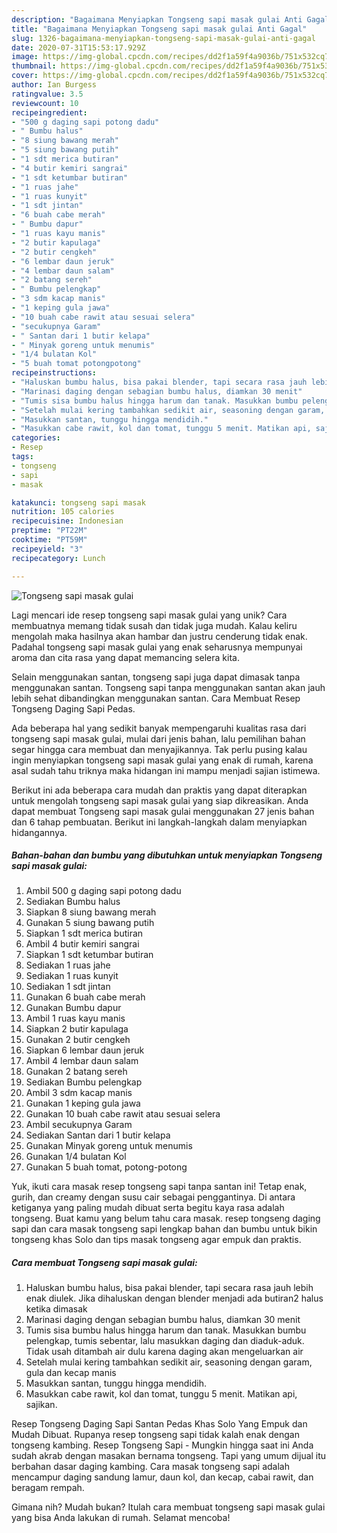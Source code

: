 ```yaml
---
description: "Bagaimana Menyiapkan Tongseng sapi masak gulai Anti Gagal"
title: "Bagaimana Menyiapkan Tongseng sapi masak gulai Anti Gagal"
slug: 1326-bagaimana-menyiapkan-tongseng-sapi-masak-gulai-anti-gagal
date: 2020-07-31T15:53:17.929Z
image: https://img-global.cpcdn.com/recipes/dd2f1a59f4a9036b/751x532cq70/tongseng-sapi-masak-gulai-foto-resep-utama.jpg
thumbnail: https://img-global.cpcdn.com/recipes/dd2f1a59f4a9036b/751x532cq70/tongseng-sapi-masak-gulai-foto-resep-utama.jpg
cover: https://img-global.cpcdn.com/recipes/dd2f1a59f4a9036b/751x532cq70/tongseng-sapi-masak-gulai-foto-resep-utama.jpg
author: Ian Burgess
ratingvalue: 3.5
reviewcount: 10
recipeingredient:
- "500 g daging sapi potong dadu"
- " Bumbu halus"
- "8 siung bawang merah"
- "5 siung bawang putih"
- "1 sdt merica butiran"
- "4 butir kemiri sangrai"
- "1 sdt ketumbar butiran"
- "1 ruas jahe"
- "1 ruas kunyit"
- "1 sdt jintan"
- "6 buah cabe merah"
- " Bumbu dapur"
- "1 ruas kayu manis"
- "2 butir kapulaga"
- "2 butir cengkeh"
- "6 lembar daun jeruk"
- "4 lembar daun salam"
- "2 batang sereh"
- " Bumbu pelengkap"
- "3 sdm kacap manis"
- "1 keping gula jawa"
- "10 buah cabe rawit atau sesuai selera"
- "secukupnya Garam"
- " Santan dari 1 butir kelapa"
- " Minyak goreng untuk menumis"
- "1/4 bulatan Kol"
- "5 buah tomat potongpotong"
recipeinstructions:
- "Haluskan bumbu halus, bisa pakai blender, tapi secara rasa jauh lebih enak diulek. Jika dihaluskan dengan blender menjadi ada butiran2 halus ketika dimasak"
- "Marinasi daging dengan sebagian bumbu halus, diamkan 30 menit"
- "Tumis sisa bumbu halus hingga harum dan tanak. Masukkan bumbu pelengkap, tumis sebentar, lalu masukkan daging dan diaduk-aduk. Tidak usah ditambah air dulu karena daging akan mengeluarkan air"
- "Setelah mulai kering tambahkan sedikit air, seasoning dengan garam, gula dan kecap manis"
- "Masukkan santan, tunggu hingga mendidih."
- "Masukkan cabe rawit, kol dan tomat, tunggu 5 menit. Matikan api, sajikan."
categories:
- Resep
tags:
- tongseng
- sapi
- masak

katakunci: tongseng sapi masak 
nutrition: 105 calories
recipecuisine: Indonesian
preptime: "PT22M"
cooktime: "PT59M"
recipeyield: "3"
recipecategory: Lunch

---
```



![Tongseng sapi masak gulai](https://img-global.cpcdn.com/recipes/dd2f1a59f4a9036b/751x532cq70/tongseng-sapi-masak-gulai-foto-resep-utama.jpg)

Lagi mencari ide resep tongseng sapi masak gulai yang unik? Cara membuatnya memang tidak susah dan tidak juga mudah. Kalau keliru mengolah maka hasilnya akan hambar dan justru cenderung tidak enak. Padahal tongseng sapi masak gulai yang enak seharusnya mempunyai aroma dan cita rasa yang dapat memancing selera kita.

Selain menggunakan santan, tongseng sapi juga dapat dimasak tanpa menggunakan santan. Tongseng sapi tanpa menggunakan santan akan jauh lebih sehat dibandingkan menggunakan santan. Cara Membuat Resep Tongseng Daging Sapi Pedas.

Ada beberapa hal yang sedikit banyak mempengaruhi kualitas rasa dari tongseng sapi masak gulai, mulai dari jenis bahan, lalu pemilihan bahan segar hingga cara membuat dan menyajikannya. Tak perlu pusing kalau ingin menyiapkan tongseng sapi masak gulai yang enak di rumah, karena asal sudah tahu triknya maka hidangan ini mampu menjadi sajian istimewa.


Berikut ini ada beberapa cara mudah dan praktis yang dapat diterapkan untuk mengolah tongseng sapi masak gulai yang siap dikreasikan. Anda dapat membuat Tongseng sapi masak gulai menggunakan 27 jenis bahan dan 6 tahap pembuatan. Berikut ini langkah-langkah dalam menyiapkan hidangannya.

<!--inarticleads1-->

##### Bahan-bahan dan bumbu yang dibutuhkan untuk menyiapkan Tongseng sapi masak gulai:

1. Ambil 500 g daging sapi potong dadu
1. Sediakan  Bumbu halus
1. Siapkan 8 siung bawang merah
1. Gunakan 5 siung bawang putih
1. Siapkan 1 sdt merica butiran
1. Ambil 4 butir kemiri sangrai
1. Siapkan 1 sdt ketumbar butiran
1. Sediakan 1 ruas jahe
1. Sediakan 1 ruas kunyit
1. Sediakan 1 sdt jintan
1. Gunakan 6 buah cabe merah
1. Gunakan  Bumbu dapur
1. Ambil 1 ruas kayu manis
1. Siapkan 2 butir kapulaga
1. Gunakan 2 butir cengkeh
1. Siapkan 6 lembar daun jeruk
1. Ambil 4 lembar daun salam
1. Gunakan 2 batang sereh
1. Sediakan  Bumbu pelengkap
1. Ambil 3 sdm kacap manis
1. Gunakan 1 keping gula jawa
1. Gunakan 10 buah cabe rawit atau sesuai selera
1. Ambil secukupnya Garam
1. Sediakan  Santan dari 1 butir kelapa
1. Gunakan  Minyak goreng untuk menumis
1. Gunakan 1/4 bulatan Kol
1. Gunakan 5 buah tomat, potong-potong


Yuk, ikuti cara masak resep tongseng sapi tanpa santan ini! Tetap enak, gurih, dan creamy dengan susu cair sebagai penggantinya. Di antara ketiganya yang paling mudah dibuat serta begitu kaya rasa adalah tongseng. Buat kamu yang belum tahu cara masak. resep tongseng daging sapi dan cara masak tongseng sapi lengkap bahan dan bumbu untuk bikin tongseng khas Solo dan tips masak tongseng agar empuk dan praktis. 

<!--inarticleads2-->

##### Cara membuat Tongseng sapi masak gulai:

1. Haluskan bumbu halus, bisa pakai blender, tapi secara rasa jauh lebih enak diulek. Jika dihaluskan dengan blender menjadi ada butiran2 halus ketika dimasak
1. Marinasi daging dengan sebagian bumbu halus, diamkan 30 menit
1. Tumis sisa bumbu halus hingga harum dan tanak. Masukkan bumbu pelengkap, tumis sebentar, lalu masukkan daging dan diaduk-aduk. Tidak usah ditambah air dulu karena daging akan mengeluarkan air
1. Setelah mulai kering tambahkan sedikit air, seasoning dengan garam, gula dan kecap manis
1. Masukkan santan, tunggu hingga mendidih.
1. Masukkan cabe rawit, kol dan tomat, tunggu 5 menit. Matikan api, sajikan.


Resep Tongseng Daging Sapi Santan Pedas Khas Solo Yang Empuk dan Mudah Dibuat. Rupanya resep tongseng sapi tidak kalah enak dengan tongseng kambing. Resep Tongseng Sapi - Mungkin hingga saat ini Anda sudah akrab dengan masakan bernama tongseng. Tapi yang umum dijual itu berbahan dasar daging kambing. Cara masak tongseng sapi adalah mencampur daging sandung lamur, daun kol, dan kecap, cabai rawit, dan beragam rempah. 

Gimana nih? Mudah bukan? Itulah cara membuat tongseng sapi masak gulai yang bisa Anda lakukan di rumah. Selamat mencoba!

